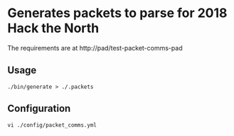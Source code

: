 # Generates packets to parse for 2018 Hack the North

The requirements are at http://pad/test-packet-comms-pad

## Usage
`./bin/generate > ./.packets`

## Configuration
`vi ./config/packet_comms.yml`
